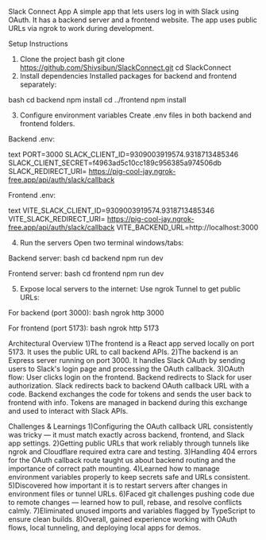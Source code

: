 Slack Connect App
A simple app that lets users log in with Slack using OAuth. It has a backend server and a frontend website. The app uses public URLs via ngrok to work during development.

Setup Instructions
1. Clone the project
bash
git clone https://github.com/Shivsibun/SlackConnect.git
cd SlackConnect
2. Install dependencies
Installed packages for backend and frontend separately:

bash
cd backend
npm install
cd ../frontend
npm install

3. Configure environment variables
Create .env files in both backend and frontend folders.

Backend .env:

text
PORT=3000
SLACK_CLIENT_ID=9309003919574.9318713485346
SLACK_CLIENT_SECRET=f4963ad5c10cc189c956385a974506db
SLACK_REDIRECT_URI= https://pig-cool-jay.ngrok-free.app/api/auth/slack/callback

Frontend .env:

text
VITE_SLACK_CLIENT_ID=9309003919574.9318713485346
VITE_SLACK_REDIRECT_URI= https://pig-cool-jay.ngrok-free.app/api/auth/slack/callback
VITE_BACKEND_URL=http://localhost:3000

4. Run the servers
Open two terminal windows/tabs:

Backend server:
bash
cd backend
npm run dev

Frontend server:
bash
cd frontend
npm run dev

5. Expose local servers to the internet:
Use ngrok  Tunnel to get public URLs:

For backend (port 3000):
bash
ngrok http 3000

For frontend (port 5173):
bash
ngrok http 5173


Architectural Overview
1)The frontend is a React app served locally on port 5173. It uses the public URL to call backend APIs.
2)The backend is an Express server running on port 3000. It handles Slack OAuth by sending users to Slack's login page and processing the OAuth callback.
3)OAuth flow:
User clicks login on the frontend.
Backend redirects to Slack for user authorization.
Slack redirects back to backend OAuth callback URL with a code.
Backend exchanges the code for tokens and sends the user back to frontend with info.
Tokens are managed in backend during this exchange and used to interact with Slack APIs.

Challenges & Learnings
1)Configuring the OAuth callback URL consistently was tricky — it must match exactly across backend, frontend, and Slack app settings.
2)Getting public URLs that work reliably through tunnels like ngrok and Cloudflare required extra care and testing.
3)Handling 404 errors for the OAuth callback route taught us about backend routing and the importance of correct path mounting.
4)Learned how to manage environment variables properly to keep secrets safe and URLs consistent.
5)Discovered how important it is to restart servers after changes in environment files or tunnel URLs.
6)Faced git challenges pushing code due to remote changes — learned how to pull, rebase, and resolve conflicts calmly.
7)Eliminated unused imports and variables flagged by TypeScript to ensure clean builds.
8)Overall, gained experience working with OAuth flows, local tunneling, and deploying local apps for demos.

